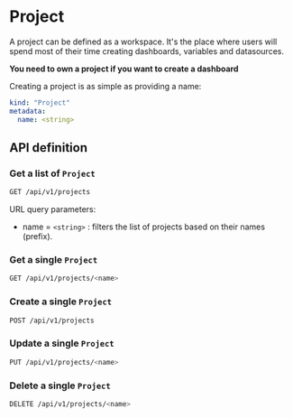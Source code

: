 # Project

A project can be defined as a workspace. It's the place where users will spend most of their time creating dashboards,
variables and datasources.

**You need to own a project if you want to create a dashboard**

Creating a project is as simple as providing a name:

```yaml
kind: "Project"
metadata:
  name: <string>
```

## API definition

### Get a list of `Project`

```bash
GET /api/v1/projects
```

URL query parameters:

- name = `<string>` : filters the list of projects based on their names (prefix).

### Get a single `Project`

```bash
GET /api/v1/projects/<name>
```

### Create a single `Project`

```bash
POST /api/v1/projects
```

### Update a single `Project`

```bash
PUT /api/v1/projects/<name>
```

### Delete a single `Project`

```bash
DELETE /api/v1/projects/<name>
```